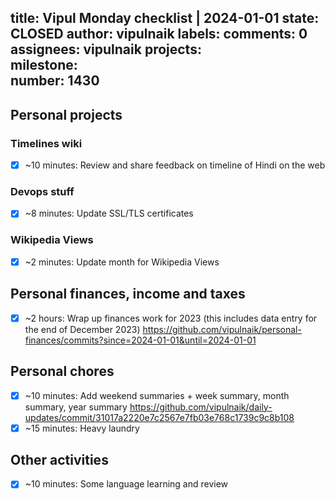 title:	Vipul Monday checklist | 2024-01-01
state:	CLOSED
author:	vipulnaik
labels:	
comments:	0
assignees:	vipulnaik
projects:	
milestone:	
number:	1430
--
## Personal projects

### Timelines wiki

- [x] ~10 minutes: Review and share feedback on timeline of Hindi on the web

### Devops stuff

- [x] ~8 minutes: Update SSL/TLS certificates

### Wikipedia Views

- [x] ~2 minutes: Update month for Wikipedia Views

## Personal finances, income and taxes

- [x] ~2 hours: Wrap up finances work for 2023 (this includes data entry for the end of December 2023) https://github.com/vipulnaik/personal-finances/commits?since=2024-01-01&until=2024-01-01

## Personal chores

- [x] ~10 minutes: Add weekend summaries + week summary, month summary, year summary https://github.com/vipulnaik/daily-updates/commit/31017a2220e7c2567e7fb03e768c1739c9c8b108
- [x] ~15 minutes: Heavy laundry

## Other activities

- [x] ~10 minutes: Some language learning and review
